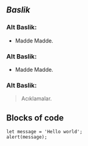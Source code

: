 ## _Baslik_


### Alt Baslik:

- Madde Madde.


### Alt Baslik:

- Madde Madde.


### Alt Baslik:

> Acıklamalar.

## Blocks of code

```
let message = 'Hello world';
alert(message);
```

